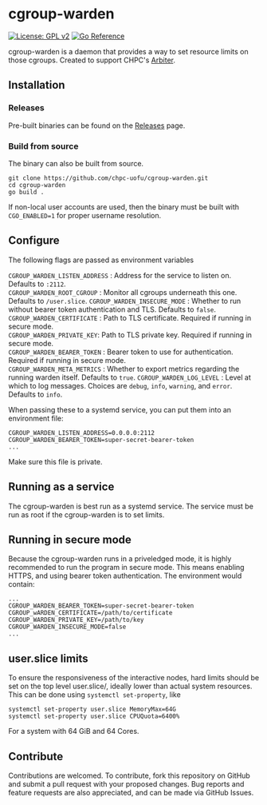# cgroup-warden

[![License: GPL v2](https://img.shields.io/badge/License-GPL_v2-blue.svg)](https://www.gnu.org/licenses/old-licenses/gpl-2.0.en.html)
[![Go Reference](https://pkg.go.dev/badge/github.com/chpc-uofu/cgroup-warden.svg)](https://pkg.go.dev/github.com/chpc-uofu/cgroup-warden)


cgroup-warden is a daemon that provides a way to set resource limits on those cgroups. Created to support CHPC's [Arbiter](https://github.com/chpc-uofu/arbiter).

## Installation


### Releases
Pre-built binaries can be found on the [Releases](https://github.com/chpc-uofu/cgroup-warden/releases) page.

### Build from source
The binary can also be built from source.
```
git clone https://github.com/chpc-uofu/cgroup-warden.git
cd cgroup-warden
go build .
```

If non-local user accounts are used, then the binary must be built with `CGO_ENABLED=1` for proper username resolution.

## Configure

The following flags are passed as environment variables  

`CGROUP_WARDEN_LISTEN_ADDRESS` : Address for the service to listen on. Defaults to `:2112`.  
`CGROUP_WARDEN_ROOT_CGROUP` : Monitor all cgroups underneath this one. Defaults to `/user.slice`.
`CGROUP_WARDEN_INSECURE_MODE` : Whether to run without bearer token authentication and TLS. Defaults to `false`.  
`CGROUP_WARDEN_CERTIFICATE` : Path to TLS certificate. Required if running in secure mode.  
`CGROUP_WARDEN_PRIVATE_KEY`: Path to TLS private key. Required if running in secure mode.  
`CGROUP_WARDEN_BEARER_TOKEN` : Bearer token to use for authentication. Required if running in secure mode.  
`CGROUP_WARDEN_META_METRICS` : Whether to export metrics regarding the running warden itself. Defaults to `true`.
`CGROUP_WARDEN_LOG_LEVEL` : Level at which to log messages. Choices are `debug`, `info`, `warning`, and `error`. Defaults to `info`.

When passing these to a systemd service, you can put them into an environment file:
```shell
CGROUP_WARDEN_LISTEN_ADDRESS=0.0.0.0:2112
CGROUP_WARDEN_BEARER_TOKEN=super-secret-bearer-token
...
```
Make sure this file is private.

## Running as a service
The cgroup-warden is best run as a systemd service. The service must be run as root if the cgroup-warden is to set limits.

## Running in secure mode
Because the cgroup-warden runs in a priveledged mode, it is highly recommended to run the program in secure mode. This means enabling HTTPS, and using bearer token authentication. The environment would contain:
```shell
...
CGROUP_WARDEN_BEARER_TOKEN=super-secret-bearer-token
CGROUP_wARDEN_CERTIFICATE=/path/to/certificate
CGROUP_WARDEN_PRIVATE_KEY=/path/to/key
CGROUP_WARDEN_INSECURE_MODE=false
...
```

## user.slice limits
To ensure the responsiveness of the interactive nodes, hard limits should be set on the top level user.slice/, ideally lower than actual system resources. This can be done using `systemctl set-property`, like 
```shell
systemctl set-property user.slice MemoryMax=64G
systemctl set-property user.slice CPUQuota=6400%
```
For a system with 64 GiB and 64 Cores.

## Contribute
Contributions are welcomed. To contribute, fork this repository on GitHub and submit a pull request with your proposed changes. Bug reports and feature requests are also appreciated, and can be made via GitHub Issues. 


